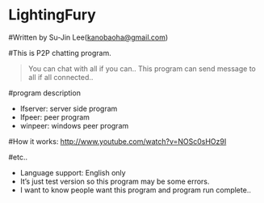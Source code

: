 LightingFury
============
#Written by Su-Jin Lee(kanobaoha@gmail.com)

#This is P2P chatting program.
>You can chat with all if you can..
>This program can send message to all if all connected..

#program description
 - lfserver: server side program
 - lfpeer: peer program
 - winpeer: windows peer program

#How it works: http://www.youtube.com/watch?v=NOSc0sHOz9I


#etc..
* Language support: English only 
* It’s just test version so this program may be some errors.
* I want to know people want this program and program run complete..





